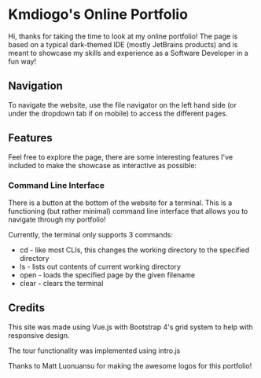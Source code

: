 # Kmdiogo's Online Portfolio
Hi, thanks for taking the time to look at my online portfolio! The page is based on a typical dark-themed IDE (mostly JetBrains products) and is meant to showcase my skills and experience as a Software Developer in a fun way!

## Navigation
To navigate the website, use the file navigator on the left hand side (or under the dropdown tab if on mobile) to access the different pages.

## Features
Feel free to explore the page, there are some interesting features I've included to make the showcase as interactive as possible:

### Command Line Interface
There is a button at the bottom of the website for a terminal. This is a functioning (but rather minimal) command line interface that allows you to navigate through my portfolio!

Currently, the terminal only supports 3 commands:

* cd - like most CLIs, this changes the working directory to the specified directory
* ls - lists out contents of current working directory
* open - loads the specified page by the given filename
* clear - clears the terminal

## Credits
This site was made using Vue.js with Bootstrap 4's grid system to help with responsive design.

The tour functionality was implemented using intro.js

Thanks to Matt Luonuansu for making the awesome logos for this portfolio!
